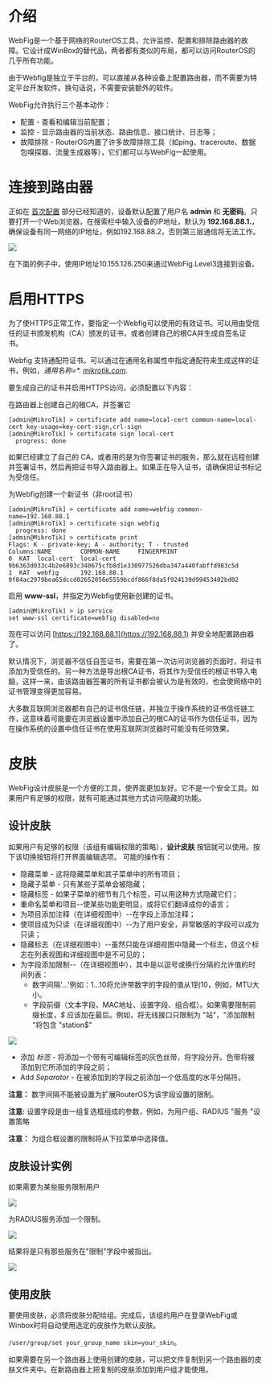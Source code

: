 # 介绍

WebFig是一个基于网络的RouterOS工具，允许监控、配置和排除路由器的故障。它设计成WinBox的替代品，两者都有类似的布局，都可以访问RouterOS的几乎所有功能。

由于Webfig是独立于平台的，可以直接从各种设备上配置路由器，而不需要为特定平台开发软件。换句话说，不需要安装额外的软件。

WebFig允许执行三个基本动作：

- 配置 - 查看和编辑当前配置；
- 监控 - 显示路由器的当前状态、路由信息、接口统计、日志等；
- 故障排除 - RouterOS内置了许多故障排除工具（如ping、traceroute、数据包嗅探器、流量生成器等），它们都可以与WebFig一起使用。

# 连接到路由器

正如在 [首次配置](https://help.mikrotik.com/docs/display/ROS/First+Time+Configuration) 部分已经知道的，设备默认配置了用户名 **admin** 和 **无密码**。只要打开一个Web浏览器，在搜索栏中输入设备的IP地址，默认为 **192.168.88.1.**，确保设备有同一网络的IP地址，例如192.168.88.2，否则第三层通信将无法工作。

![](https://help.mikrotik.com/docs/download/attachments/328131/webfig.png?version=3&modificationDate=1571210992820&api=v2)

在下面的例子中，使用IP地址10.155.126.250来通过WebFig.Level3连接到设备。

# 启用HTTPS

为了使HTTPS正常工作，要指定一个Webfig可以使用的有效证书。可以用由受信任的证书颁发机构（CA）颁发的证书，或者创建自己的根CA并生成自签名证书。 

Webfig 支持通配符证书。可以通过在通用名称属性中指定通配符来生成这样的证书，例如，_通用名称=*. [mikrotik.com](https://mikrotik.com)._

要生成自己的证书并启用HTTPS访问，必须配置以下内容：

在路由器上创建自己的根CA，并签署它

```shell
[admin@MikroTik] > certificate add name=local-cert common-name=local-cert key-usage=key-cert-sign,crl-sign
[admin@MikroTik] > certificate sign local-cert
  progress: done
```

如果已经建立了自己的 CA，或者用的是为你签署证书的服务，那么就在远程创建并签署证书，然后再把证书导入路由器上。如果正在导入证书，请确保把证书标记为受信任。

为Webfig创建一个新证书（非root证书）

```shell
[admin@MikroTik] > certificate add name=webfig common-name=192.168.88.1
[admin@MikroTik] > certificate sign webfig
  progress: done
[admin@MikroTik] > certificate print
Flags: K - private-key; A - authority; T - trusted
Columns:NAME        COMMON-NAME     FINGERPRINT                                                    
0  KAT  local-cert  local-cert      9b6363d033c4b2e6893c340675cfb8d1e330977526dba347a440fabffd983c5d
1  KAT  webfig      192.168.88.1    9f84ac2979bea65dccd02652056e5559bcdf866f8da5f924139d99453402bd02
```

启用 **www-ssl**，并指定为Webfig使用新创建的证书。

```shell
[admin@MikroTik] > ip service
set www-ssl certificate=webfig disabled=no
```

现在可以访问 [https://192.168.88.1](https://192.168.88.1) 并安全地配置路由器了。

默认情况下，浏览器不信任自签证书，需要在第一次访问浏览器的页面时，将证书添加为受信任的。另一种方法是导出根CA证书，将其作为受信任的根证书导入电脑，这样一来，由该路由器签署的所有证书都会被认为是有效的，也会使网络中的证书管理变得更加容易。

大多数互联网浏览器都有自己的证书信任链，并独立于操作系统的证书信任链工作，这意味着可能要在浏览器设置中添加自己的根CA的证书作为信任证书，因为在操作系统的设置中信任证书在使用互联网浏览器时可能没有任何效果。

# 皮肤

WebFig设计皮肤是一个方便的工具，使界面更加友好。它不是一个安全工具。如果用户有足够的权限，就有可能通过其他方式访问隐藏的功能。

## 设计皮肤

如果用户有足够的权限（该组有编辑权限的策略），**设计皮肤** 按钮就可以使用。按下该切换按钮将打开界面编辑选项。 可能的操作有：

- 隐藏菜单 - 这将隐藏菜单和其子菜单中的所有项目；
- 隐藏子菜单 - 只有某些子菜单会被隐藏；
- 隐藏标签 - 如果子菜单的细节有几个标签，可以用这种方式隐藏它们；
- 重命名菜单和项目--使某些功能更明显，或将它们翻译成你的语言；
- 为项目添加注释（在详细视图中）--在字段上添加注释；
- 使项目成为只读（在详细视图中）--为了用户安全，非常敏感的字段可以成为只读；
- 隐藏标志（在详细视图中）--虽然只能在详细视图中隐藏一个标志，但这个标志在列表视图和详细视图中是不可见的；
- 为字段添加限制--（在详细视图中），其中是以逗号或换行分隔的允许值的时间列表：
    - 数字间隔'...'例如：1...10将允许带数字的字段的值从1到10，例如，MTU大小。
    - 字段前缀（文本字段、MAC地址、设置字段、组合框）。如果需要限制前缀长度，_\$_ 应该加在最后。例如，将无线接口只限制为 "站"，"添加限制 "将包含 "station$"

![](https://help.mikrotik.com/docs/download/attachments/328131/image-2022-11-8_15-57-32.png?version=1&modificationDate=1667915851247&api=v2)

- 添加 _标签_ - 将添加一个带有可编辑标签的灰色丝带，将字段分开。色带将被添加到它所添加的字段之前；
- Add _Separator_ - 在被添加到的字段之前添加一个低高度的水平分隔符。

**注意：** 数字间隔不能被设置为扩展RouterOS为该字段设置的限制。

**注意:** 设置字段是由一组复选框组成的参数，例如，为用户组、RADIUS "服务 "设置策略

**注意：** 为组合框设置的限制将从下拉菜单中选择值。

## 皮肤设计实例

如果需要为某些服务限制用户 

![](https://help.mikrotik.com/docs/download/attachments/328131/image-2022-11-8_16-47-4.png?version=1&modificationDate=1667918823526&api=v2)

为RADIUS服务添加一个限制。

![](https://help.mikrotik.com/docs/download/attachments/328131/image-2022-11-8_17-6-52.png?version=1&modificationDate=1667920010786&api=v2)

结果将是只有那些服务在"限制"字段中被指出。

![](https://help.mikrotik.com/docs/download/attachments/328131/image-2022-11-8_17-7-15.png?version=1&modificationDate=1667920033833&api=v2)

## 使用皮肤

要使用皮肤，必须将皮肤分配给组。完成后，该组的用户在登录WebFig或Winbox时将自动使用选定的皮肤作为默认皮肤。

`/user/group/set your_group_name skin=your_skin`。

如果需要在另一个路由器上使用创建的皮肤，可以把文件复制到另一个路由器的皮肤文件夹中。在新路由器上把复制的皮肤添加到用户组才能使用。
